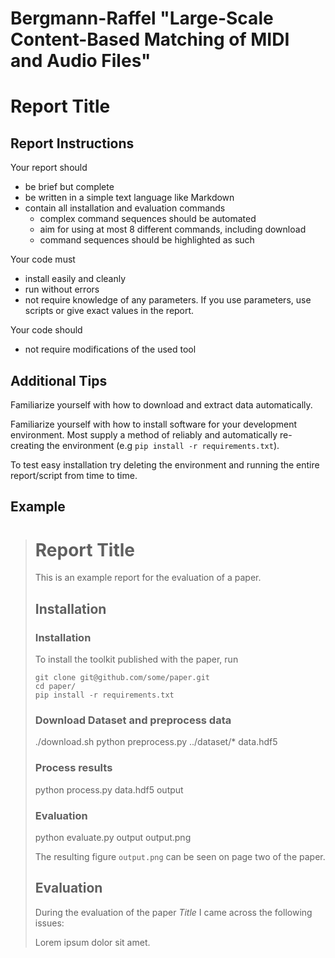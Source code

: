 # Bergmann-Raffel "Large-Scale Content-Based Matching of MIDI and Audio Files"



# Report Title

## Report Instructions

Your report should

 - be brief but complete
 - be written in a simple text language like Markdown
 - contain all installation and evaluation commands
   - complex command sequences should be automated
   - aim for using at most 8 different commands, including download
   - command sequences should be highlighted as such

Your code must

 - install easily and cleanly
 - run without errors
 - not require knowledge of any parameters. If you use parameters, use scripts or give exact values in the report.

Your code should

 - not require modifications of the used tool


## Additional Tips

Familiarize yourself with how to download and extract data automatically.

Familiarize yourself with how to install software for your development environment. Most supply a method of reliably and automatically re-creating the environment (e.g `pip install -r requirements.txt`).

To test easy installation try deleting the environment and running the entire report/script from time to time.


## Example


> # Report Title
>
> This is an example report for the evaluation of a paper.
>
> ## Installation
>
> ### Installation
>
> To install the toolkit published with the paper, run
>
>     git clone git@github.com/some/paper.git
>     cd paper/
>     pip install -r requirements.txt
>
> ### Download Dataset and preprocess data
>  
>   ./download.sh
>   python preprocess.py ../dataset/* data.hdf5
>
> ### Process results
>
>   python process.py data.hdf5 output
>
> ### Evaluation
>
>   python evaluate.py output output.png
>
>
> The resulting figure `output.png` can be seen on page two of the paper.
>
>
> ## Evaluation
>
> During the evaluation of the paper *Title* I came across the following issues:
>
> Lorem ipsum dolor sit amet.
